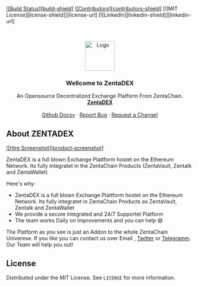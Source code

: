 <!--
*** Hey, Welcome to ZentaChains DEX, short ZentaDex. I hope you like it :)
-->





<!-- Projekt Shields -->
[![Build Status][build-shield]]()
[![Contributors][contributors-shield]]()
[![MIT License][license-shield]][license-url]
[![LinkedIn][linkedin-shield]][linkedin-url]



<!-- Zenta LOGO -->
<br />
<p align="center">
  <a href="https://github.com/ZentaChain/Zentadex">
    <img src="logo.png" alt="Logo" width="80" height="80">
  </a>

  <h3 align="center">Wellcome to ZentaDEX</h3>

  <p align="center">
   An Opensource Decentralized Exchange Platform From ZentaChain.
    <br />
    <a href="https://github.com/ZentaChain/Zentadex/tree/master/dex"><strong>ZentaDEX</strong></a>
    <br />
    <br />
    <a href="https://github.com/ZentaChain/Zentadex/tree/master/dex">Github Docs»</a>
    ·
    <a href="https://github.com/ZentaChain/Zentadex/tree/master/dex">Report Bug</a>
    ·
    <a href="https://github.com/ZentaChain/Zentadex/tree/master/dex">Request a Change!</a>
  </p>
</p>



<!-- ABOUT ZENTADEX -->
## About ZENTADEX

[![Hire Screenshot][product-screenshot]](https://zentadex.com)

ZentaDEX is a full blown Exchange Plattform hostet on the Ethereum Network. Its fully integratet in the ZentaChain Products (ZentaVault, Zentalk and ZentaWallet) 

Here's why:
* ZentaDEX is a full blown Exchange Plattform hostet on the Ethereum Network. Its fully integratet in ZentaChain Products as ZentaVault, Zentalk and ZentaWallet 
* We provide a secure integrated and 24/7 Supportet Platform 
* The team works Daily on Improvements and you can help :smile:

The Platform as you see is just an Addon to the whole ZentaChain Univerese. If you like you can contact us over Email , [Twitter](https://twitter.com/zentachain) or [Telegramm](https://t.me/ZentachainOfficialChat). Our Team will help you out!

<!-- LICENSE -->
## License

Distributed under the MIT License. See `LICENSE` for more information.

